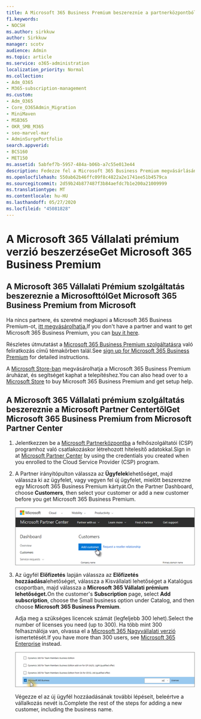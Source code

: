 ```yaml
---
title: A Microsoft 365 Business Premium beszereznie a partnerközpontból
f1.keywords:
- NOCSH
ms.author: sirkkuw
author: Sirkkuw
manager: scotv
audience: Admin
ms.topic: article
ms.service: o365-administration
localization_priority: Normal
ms.collection:
- Adm_O365
- M365-subscription-management
ms.custom:
- Adm_O365
- Core_O365Admin_Migration
- MiniMaven
- MSB365
- OKR_SMB_M365
- seo-marvel-mar
- AdminSurgePortfolio
search.appverid:
- BCS160
- MET150
ms.assetid: 5abfef7b-5957-484a-b06b-a7c55e013e44
description: Fedezze fel a Microsoft 365 Business Premium megvásárlásának lehetőségeit, és részletes útmutatást a Microsoft Partner Centerprogramból történő megvásárlásához.
ms.openlocfilehash: 550ab62b46ffc09f8c4822a2e1741ee51b4579ca
ms.sourcegitcommit: 2d59b24b877487f3b84aefdc7b1e200a21009999
ms.translationtype: MT
ms.contentlocale: hu-HU
ms.lasthandoff: 05/27/2020
ms.locfileid: "45081828"
---
```

# <a name="get-microsoft-365-business-premium"></a><span data-ttu-id="04525-103">A Microsoft 365 Vállalati prémium verzió beszerzése</span><span class="sxs-lookup"><span data-stu-id="04525-103">Get Microsoft 365 Business Premium</span></span>

## <a name="get-microsoft-365-business-premium-from-microsoft"></a><span data-ttu-id="04525-104">A Microsoft 365 Vállalati Prémium szolgáltatás beszereznie a Microsofttól</span><span class="sxs-lookup"><span data-stu-id="04525-104">Get Microsoft 365 Business Premium from Microsoft</span></span>

<span data-ttu-id="04525-105">Ha nincs partnere, és szeretné megkapni a Microsoft 365 Business Premium-ot, [itt megvásárolhatja.](https://www.microsoft.com/en-US/microsoft-365/business)</span><span class="sxs-lookup"><span data-stu-id="04525-105">If you don't have a partner and want to get Microsoft 365 Business Premium, you can [buy it here](https://www.microsoft.com/en-US/microsoft-365/business).</span></span>

<span data-ttu-id="04525-106">Részletes útmutatást a [Microsoft 365 Business Premium szolgáltatásra](sign-up.md) való feliratkozás című témakörben talál.</span><span class="sxs-lookup"><span data-stu-id="04525-106">See [sign up for Microsoft 365 Business Premium](sign-up.md) for detailed instructions.</span></span>

<span data-ttu-id="04525-107">A [Microsoft Store-ban](https://www.microsoft.com/en-us/store/locations/find-a-store?icid=en_US_Store_UH_FAS) megvásárolhatja a Microsoft 365 Business Premium áruházat, és segítséget kaphat a telepítéshez.</span><span class="sxs-lookup"><span data-stu-id="04525-107">You can also head over to a [Microsoft Store](https://www.microsoft.com/en-us/store/locations/find-a-store?icid=en_US_Store_UH_FAS) to buy Microsoft 365 Business Premium and get setup help.</span></span>
  
## <a name="get-microsoft-365-business-premium-from-microsoft-partner-center"></a><span data-ttu-id="04525-108">A Microsoft 365 Vállalati prémium szolgáltatás beszereznie a Microsoft Partner Centertől</span><span class="sxs-lookup"><span data-stu-id="04525-108">Get Microsoft 365 Business Premium from Microsoft Partner Center</span></span>

1. <span data-ttu-id="04525-109">Jelentkezzen be a [Microsoft Partnerközpontba](https://go.microsoft.com/fwlink/p/?linkid=849910) a felhőszolgáltatói (CSP) programhoz való csatlakozáskor létrehozott hitelesítő adatokkal.</span><span class="sxs-lookup"><span data-stu-id="04525-109">Sign in at [Microsoft Partner Center](https://go.microsoft.com/fwlink/p/?linkid=849910) by using the credentials you created when you enrolled to the Cloud Service Provider (CSP) program.</span></span> 
    
2. <span data-ttu-id="04525-110">A Partner irányítópulton válassza az **Ügyfelek**lehetőséget, majd válassza ki az ügyfelet, vagy vegyen fel új ügyfelet, mielőtt beszerezne egy Microsoft 365 Business Premium kártyát.</span><span class="sxs-lookup"><span data-stu-id="04525-110">On the Partner Dashboard, choose **Customers**, then select your customer or add a new customer before you get Microsoft 365 Business Premium.</span></span>
    
    ![A Microsoft Partner centerben adjon hozzá egy ügyfelet.](../media/ec807d07-bbd2-411f-8fe1-c644cf9a3882.png)
  
3. <span data-ttu-id="04525-112">Az ügyfél **Előfizetés** lapján válassza az **Előfizetés hozzáadása**lehetőséget, válassza a Kisvállalati lehetőséget a Katalógus csoportban, majd válassza a **Microsoft 365 Vállalati prémium lehetőséget.**</span><span class="sxs-lookup"><span data-stu-id="04525-112">On the customer's **Subscription** page, select **Add subscription**, choose the Small business option under Catalog, and then choose **Microsoft 365 Business Premium**.</span></span>
    
    <span data-ttu-id="04525-113">Adja meg a szükséges licencek számát (legfeljebb 300 lehet).</span><span class="sxs-lookup"><span data-stu-id="04525-113">Select the number of licenses you need (up to 300).</span></span> <span data-ttu-id="04525-114">Ha több mint 300 felhasználója van, olvassa el a [Microsoft 365 Nagyvállalati verzió](https://go.microsoft.com/fwlink/p/?linkid=862316) ismertetését.</span><span class="sxs-lookup"><span data-stu-id="04525-114">If you have more than 300 users, see [Microsoft 365 Enterprise](https://go.microsoft.com/fwlink/p/?linkid=862316) instead.</span></span> 
    
    ![Az Új előfizetés lapon válassza a kisvállalkozás lehetőséget.](../media/52d99e89-2175-4974-84bb-dd626048541b.png)
  
    <span data-ttu-id="04525-116">Végezze el az új ügyfél hozzáadásának további lépéseit, beleértve a vállalkozás nevét is.</span><span class="sxs-lookup"><span data-stu-id="04525-116">Complete the rest of the steps for adding a new customer, including the business name.</span></span>
    


